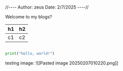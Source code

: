 
//----
Author: zeus
Date: 2/7/2025
----//

Welcome to my blogs?


| h1  | h2  |
| --- | --- |
| c1  | c2  |
```python

print("hello, world!")

```

testing image:
![[Pasted image 20250207010220.png]]